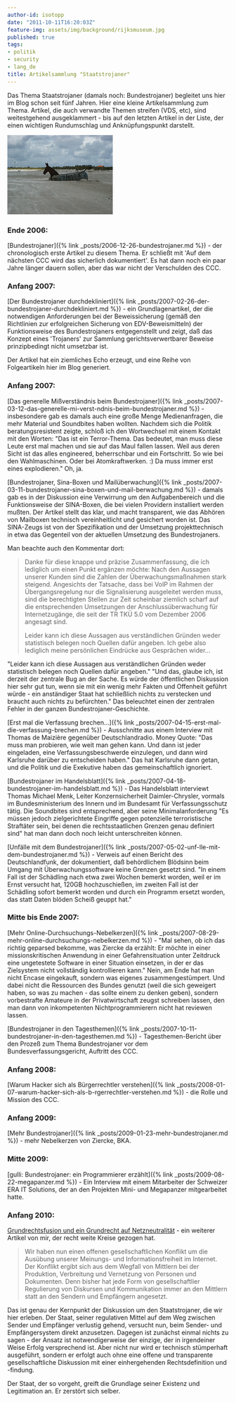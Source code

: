 ```yaml
---
author-id: isotopp
date: "2011-10-11T16:20:03Z"
feature-img: assets/img/background/rijksmuseum.jpg
published: true
tags:
- politik
- security
- lang_de
title: Artikelsammlung "Staatstrojaner"
---
```


Das Thema Staatstrojaner (damals noch: Bundestrojaner) begleitet uns hier im
Blog schon seit fünf Jahren. Hier eine kleine Artikelsammlung zum Thema.
Artikel, die auch verwandte Themen streifen (VDS, etc), sind weitestgehend
ausgeklammert - bis auf den letzten Artikel in der Liste, der einen
wichtigen Rundumschlag und Anknüpfungspunkt darstellt.

![](/uploads/bundestrojaner.jpg)

### Ende 2006:

[Bundestrojaner]({% link _posts/2006-12-26-bundestrojaner.md %}) - der
chronologisch erste Artikel zu diesem Thema. Er schließt mit 'Auf dem
nächsten CCC wird das sicherlich dokumentiert'. Es hat dann noch ein paar
Jahre länger dauern sollen, aber das war nicht der Verschulden des CCC.

### Anfang 2007:

[Der Bundestrojaner durchdekliniert]({% link _posts/2007-02-26-der-bundestrojaner-durchdekliniert.md %}) - 
ein Grundlagenartikel, der die notwendigen Anforderungen bei der
Beweissicherung (gemäß den Richtlinien zur erfolgreichen Sicherung von
EDV-Beweismitteln) der Funktionsweise des Bundestrojaners entgegenstellt und
zeigt, daß das Konzept eines 'Trojaners' zur Sammlung gerichtsverwertbarer
Beweise prinzipbedingt nicht umsetzbar ist.

Der Artikel hat ein ziemliches Echo erzeugt, und eine Reihe von
Folgeartikeln hier im Blog generiert.

### Anfang 2007:

[Das generelle Mißverständnis beim Bundestrojaner]({% link _posts/2007-03-12-das-generelle-mi-verst-ndnis-beim-bundestrojaner.md %}) -
insbesondere gab es damals auch eine große Menge Medienanfragen, die mehr
Material und Soundbites haben wollten. Nachdem sich die Politik
beratungsresistent zeigte, schloß ich den Wortwechsel mit einem Kontakt mit
den Worten: "Das ist ein Terror-Thema. Das bedeutet, man muss diese Leute
erst mal machen und sie auf das Maul fallen lassen. Weil aus deren Sicht ist
das alles engineered, beherrschbar und ein Fortschritt. So wie bei den
Wahlmaschinen. Oder bei Atomkraftwerken. :) Da muss immer erst eines
explodieren." Oh, ja.

[Bundestrojaner, Sina-Boxen und Mailüberwachung]({% link _posts/2007-03-11-bundestrojaner-sina-boxen-und-mail-berwachung.md %}) - 
damals gab es in der Diskussion eine Verwirrung um den Aufgabenbereich und
die Funktionsweise der SINA-Boxen, die bei vielen Providern installiert
werden mußten. Der Artikel stellt das klar, und macht transparent, wie das
Abhören von Mailboxen technisch vereinheitlicht und gesichert worden ist.
Das SINA-Zeugs ist von der Spezifikation und der Umsetzung projekttechnisch
in etwa das Gegenteil von der aktuellen Umsetzung des Bundestrojaners.

Man beachte auch den Kommentar dort: 

> Danke für diese knappe und präzise Zusammenfassung, die ich lediglich um
> einen Punkt ergänzen möchte: Nach den Aussagen unserer Kunden sind die
> Zahlen der Überwachungsmaßnahmen stark steigend. Angesichts der Tatsache,
> dass bei VoIP im Rahmen der Übergangsregelung nur die Signalisierung
> ausgeleitet werden muss, sind die berechtigten Stellen zur Zeit scheinbar
> ziemlich scharf auf die entsprechenden Umsetzungen der
> Anschlussüberwachung für Internetzugänge, die seit der TR TKÜ 5.0 vom
> Dezember 2006 angesagt sind.
> 
> Leider kann ich diese Aussagen aus verständlichen Gründen weder
> statistisch belegen noch Quellen dafür angeben. Ich gebe also lediglich
> meine persönlichen Eindrücke aus Gesprächen wider...

"Leider kann ich diese Aussagen aus verständlichen Gründen weder statistisch
belegen noch Quellen dafür angeben." "Und das, glaube ich, ist derzeit der
zentrale Bug an der Sache. Es würde der öffentlichen Diskussion hier sehr
gut tun, wenn sie mit ein wenig mehr Fakten und Offenheit geführt würde -
ein anständiger Staat hat schließlich nichts zu verstecken und braucht auch
nichts zu befürchten." Das beleuchtet einen der zentralen Fehler in der
ganzen Bundestrojaner-Geschichte.

[Erst mal die Verfassung brechen...]({% link _posts/2007-04-15-erst-mal-die-verfassung-brechen.md %}) - 
Ausschnitte aus einem Interview mit Thomas de Maizière gegenüber
Deutschlandradio. Money Quote: "Das muss man probieren, wie weit man gehen
kann. Und dann ist jeder eingeladen, eine Verfassungsbeschwerde einzulegen,
und dann wird Karlsruhe darüber zu entscheiden haben." Das hat Karlsruhe
dann getan, und die Politik und die Exekutive haben das gemeinschaftlich
ignoriert.

[Bundestrojaner im Handelsblatt]({% link _posts/2007-04-18-bundestrojaner-im-handelsblatt.md  %}) - 
Das Handelsblatt interviewt Thomas Michael Menk, Leiter Konzernsicherheit
Daimler-Chrysler, vormals im Bundesministerium des Innern und im Bundesamt
für Verfassungsschutz tätig. Die Soundbites sind entsprechend, aber seine
Minimalanforderung "Es müssen jedoch zielgerichtete Eingriffe gegen
potenzielle terroristische Straftäter sein, bei denen die rechtsstaatlichen
Grenzen genau definiert sind" hat man dann doch noch leicht unterschreiten
können.

[Unfälle mit dem Bundestrojaner]({% link _posts/2007-05-02-unf-lle-mit-dem-bundestrojaner.md %}) - 
Verweis auf einen Bericht des Deutschlandfunk, der dokumentiert, daß
behördlichem Blödsinn beim Umgang mit Überwachungssoftware keine Grenzen
gesetzt sind. "In einem Fall ist der Schädling nach etwa zwei Wochen bemerkt
worden, weil er im Ernst versucht hat, 120GB hochzuschießen, im zweiten Fall
ist der Schädling sofort bemerkt worden und durch ein Programm ersetzt
worden, das statt Daten blöden Scheiß geuppt hat."

### Mitte bis Ende 2007:

[Mehr Online-Durchsuchungs-Nebelkerzen]({% link _posts/2007-08-29-mehr-online-durchsuchungs-nebelkerzen.md %}) - 
"Mal sehen, ob ich das richtig geparsed bekomme, was Ziercke da erzählt: Er
möchte in einer missionskritischen Anwendung in einer Gefahrensituation
unter Zeitdruck eine ungetestete Software in einer Situation einsetzen, in
der er das Zielsystem nicht vollständig kontrollieren kann." Nein, am Ende
hat man nicht Encase eingekauft, sondern was eigenes zusammengestümpert. Und
dabei nicht die Ressourcen des Bundes genutzt (weil die sich geweigert
haben, so was zu machen - das sollte einem zu denken geben), sondern
vorbestrafte Amateure in der Privatwirtschaft zeugst schreiben lassen, den
man dann von inkompetenten Nichtprogrammierern nicht hat reviewen lassen.

[Bundestrojaner in den Tagesthemen]({% link _posts/2007-10-11-bundestrojaner-in-den-tagesthemen.md %}) - 
Tagesthemen-Bericht über den Prozeß zum Thema Bundestrojaner vor dem
Bundesverfassungsgericht, Auftritt des CCC.

### Anfang 2008:

[Warum Hacker sich als Bürgerrechtler verstehen]({% link _posts/2008-01-07-warum-hacker-sich-als-b-rgerrechtler-verstehen.md %}) - 
die Rolle und Mission des CCC.

### Anfang 2009:

[Mehr Bundestrojaner]({% link _posts/2009-01-23-mehr-bundestrojaner.md %}) - 
mehr Nebelkerzen von Ziercke, BKA.

### Mitte 2009:

[gulli: Bundestrojaner: ein Programmierer erzählt]({% link _posts/2009-08-22-megapanzer.md %}) - 
Ein Interview mit einem Mitarbeiter der Schweizer ERA IT Solutions, der an
den Projekten Mini- und Megapanzer mitgearbeitet hatte.

### Anfang 2010:

[Grundrechtsfusion und ein Grundrecht auf Netzneutralität](http://blog.koehntopp.de/archives/2763-Grundrechtsfusion-und-ein-Grundrecht-auf-Netzneutralitaet.html) - 
ein weiterer Artikel von mir, der recht weite Kreise gezogen hat. 

> Wir haben nun einen offenen gesellschaftlichen Konflikt um die Ausübung
> unserer Meinungs- und Informationsfreiheit im Internet. Der Konflikt
> ergibt sich aus dem Wegfall von Mittlern bei der Produktion, Verbreitung
> und Vernetzung von Personen und Dokumenten. Denn bisher hat jede Form von
> gesellschaftlier Regulierung von Diskursen und Kommunikation immer an den
> Mittlern statt an den Sendern und Empfängern angesetzt.

Das ist genau der Kernpunkt der Diskussion um den Staatstrojaner, die wir
hier erleben. Der Staat, seiner regulativen Mittel auf dem Weg zwischen
Sender und Empfänger verlustig gehend, versucht nun, beim Sender- und
Empfängersystem direkt anzusetzen. Dagegen ist zunächst einmal nichts zu
sagen - der Ansatz ist notwendigerweise der einzige, der in irgendeiner
Weise Erfolg versprechend ist. Aber nicht nur wird er technisch stümperhaft
ausgeführt, sondern er erfolgt auch ohne eine offene und transparente
gesellschaftliche Diskussion mit einer einhergehenden Rechtsdefinition und
-findung.

Der Staat, der so vorgeht, greift die Grundlage seiner Existenz und
Legitimation an. Er zerstört sich selber.
